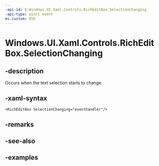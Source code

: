 ```yaml
---
-api-id: E:Windows.UI.Xaml.Controls.RichEditBox.SelectionChanging
-api-type: winrt event
ms.custom: RS5
---
```


<!-- Event syntax.
public event TypedEventHandler SelectionChanging<RichEditBox, RichEditBoxSelectionChangingEventArgs>
-->

# Windows.UI.Xaml.Controls.RichEditBox.SelectionChanging

## -description

Occurs when the text selection starts to change.



## -xaml-syntax

```xaml
<RichEditBox SelectionChanging="eventhandler"/>
```

## -remarks

## -see-also

## -examples

